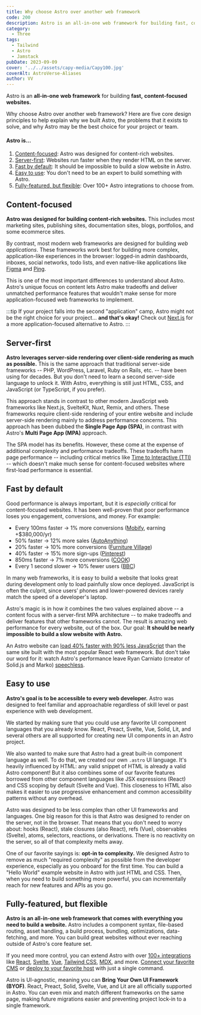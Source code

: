 ```yaml
---
title: Why choose Astro over another web framework
code: 200
description: Astro is an all-in-one web framework for building fast, content-focused websites. Learn more.
category:
  - Three
tags:
  - Tailwind
  - Astro
  - Jamstack
pubDate: 2023-09-09
cover: '../../assets/capy-media/Capy100.jpg'
coverAlt: AstroVerse-Aliases
author: VV
---
```


Astro is an **all-in-one** **web framework** for building **fast,** **content-focused websites.**

Why choose Astro over another web framework? Here are five core design principles to help explain why we built Astro, the problems that it exists to solve, and why Astro may be the best choice for your project or team.

#### Astro is...

1. [Content-focused](#content-focused): Astro was designed for content-rich websites.
2. [Server-first](#server-first): Websites run faster when they render HTML on the server.
3. [Fast by default](#fast-by-default): It should be impossible to build a slow website in Astro.
4. [Easy to use](#easy-to-use): You don't need to be an expert to build something with Astro.
5. [Fully-featured, but flexible](#fully-featured-but-flexible): Over 100+ Astro integrations to choose from.

## Content-focused

**Astro was designed for building content-rich websites.** This includes most marketing sites, publishing sites, documentation sites, blogs, portfolios, and some ecommerce sites.

By contrast, most modern web frameworks are designed for building _web applications_. These frameworks work best for building more complex, application-like experiences in the browser: logged-in admin dashboards, inboxes, social networks, todo lists, and even native-like applications like [Figma](https://figma.com/) and [Ping](https://ping.gg/).

This is one of the most important differences to understand about Astro. Astro's unique focus on content lets Astro make tradeoffs and deliver unmatched performance features that wouldn't make sense for more application-focused web frameworks to implement.

:::tip
If your project falls into the second "application" camp, Astro might not be the right choice for your project... **and that's okay!** Check out [Next.js](https://nextjs.org/) for a more application-focused alternative to Astro.
:::

## Server-first

**Astro leverages server-side rendering over client-side rendering as much as possible.** This is the same approach that traditional server-side frameworks -- PHP, WordPress, Laravel, Ruby on Rails, etc. -- have been using for decades. But you don't need to learn a second server-side language to unlock it. With Astro, everything is still just HTML, CSS, and JavaScript (or TypeScript, if you prefer).

This approach stands in contrast to other modern JavaScript web frameworks like Next.js, SvelteKit, Nuxt, Remix, and others. These frameworks require client-side rendering of your entire website and include server-side rendering mainly to address performance concerns. This approach has been dubbed the **Single Page App (SPA)**, in contrast with Astro's **Multi Page App (MPA)** approach.

The SPA model has its benefits. However, these come at the expense of additional complexity and performance tradeoffs. These tradeoffs harm page performance -- including critical metrics like [Time to Interactive (TTI)](https://web.dev/interactive/) -- which doesn't make much sense for content-focused websites where first-load performance is essential.

## Fast by default

Good performance is always important, but it is _especially_ critical for content-focused websites. It has been well-proven that poor performance loses you engagement, conversions, and money. For example:

- Every 100ms faster → 1% more conversions ([Mobify](https://web.dev/why-speed-matters/), earning +$380,000/yr)
- 50% faster → 12% more sales ([AutoAnything](https://www.digitalcommerce360.com/2010/08/19/web-accelerator-revs-conversion-and-sales-autoanything/))
- 20% faster → 10% more conversions ([Furniture Village](https://www.thinkwithgoogle.com/intl/en-gb/marketing-strategies/app-and-mobile/furniture-village-and-greenlight-slash-page-load-times-boosting-user-experience/))
- 40% faster → 15% more sign-ups ([Pinterest](https://medium.com/pinterest-engineering/driving-user-growth-with-performance-improvements-cfc50dafadd7))
- 850ms faster → 7% more conversions ([COOK](https://web.dev/why-speed-matters/))
- Every 1 second slower → 10% fewer users ([BBC](https://www.creativebloq.com/features/how-the-bbc-builds-websites-that-scale))

In many web frameworks, it is easy to build a website that looks great during development only to load painfully slow once deployed. JavaScript is often the culprit, since users’ phones and lower-powered devices rarely match the speed of a developer's laptop.

Astro's magic is in how it combines the two values explained above -- a content focus with a server-first MPA architecture -- to make tradeoffs and deliver features that other frameworks cannot. The result is amazing web performance for every website, out of the box. Our goal: **It should be nearly impossible to build a slow website with Astro.**

An Astro website can [load 40% faster with 90% less JavaScript](https://twitter.com/t3dotgg/status/1437195415439360003) than the same site built with the most popular React web framework. But don't take our word for it: watch Astro's performance leave Ryan Carniato (creator of Solid.js and Marko) [speechless](https://youtu.be/2ZEMb_H-LYE?t=8163).

## Easy to use

**Astro's goal is to be accessible to every web developer.** Astro was designed to feel familiar and approachable regardless of skill level or past experience with web development.

We started by making sure that you could use any favorite UI component languages that you already know. React, Preact, Svelte, Vue, Solid, Lit, and several others are all supported for creating new UI components in an Astro project.

We also wanted to make sure that Astro had a great built-in component language as well. To do that, we created our own `.astro` UI language. It's heavily influenced by HTML: any valid snippet of HTML is already a valid Astro component! But it also combines some of our favorite features borrowed from other component languages like JSX expressions (React) and CSS scoping by default (Svelte and Vue). This closeness to HTML also makes it easier to use progressive enhancement and common accessibility patterns without any overhead.

Astro was designed to be less complex than other UI frameworks and languages. One big reason for this is that Astro was designed to render on the server, not in the browser. That means that you don't need to worry about: hooks (React), stale closures (also React), refs (Vue), observables (Svelte), atoms, selectors, reactions, or derivations. There is no reactivity on the server, so all of that complexity melts away.

One of our favorite sayings is: **opt-in to complexity.** We designed Astro to remove as much "required complexity" as possible from the developer experience, especially as you onboard for the first time. You can build a "Hello World" example website in Astro with just HTML and CSS. Then, when you need to build something more powerful, you can incrementally reach for new features and APIs as you go.

## Fully-featured, but flexible

**Astro is an all-in-one web framework that comes with everything you need to build a website.** Astro includes a component syntax, file-based routing, asset handling, a build process, bundling, optimizations, data-fetching, and more. You can build great websites without ever reaching outside of Astro's core feature set.

If you need more control, you can extend Astro with over [100+ integrations](https://astro.build/integrations/) like [React](https://www.npmjs.com/package/@astrojs/react), [Svelte](https://www.npmjs.com/package/@astrojs/svelte), [Vue](https://www.npmjs.com/package/@astrojs/vue), [Tailwind CSS](https://www.npmjs.com/package/@astrojs/tailwind), [MDX](https://www.npmjs.com/package/@astrojs/mdx), and more. [Connect your favorite CMS](/en/guides/cms/) or [deploy to your favorite host](/en/guides/deploy/) with just a single command.

Astro is UI-agnostic, meaning you can **Bring Your Own UI Framework (BYOF)**. React, Preact, Solid, Svelte, Vue, and Lit are all officially supported in Astro. You can even mix and match different frameworks on the same page, making future migrations easier and preventing project lock-in to a single framework.

